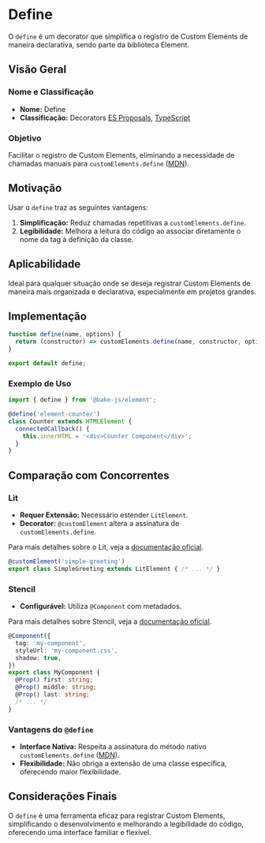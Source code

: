 # Define

O `define` é um decorator que simplifica o registro de Custom Elements de maneira declarativa, sendo parte da biblioteca Element.

## Visão Geral

### Nome e Classificação

- **Nome:** Define
- **Classificação:** Decorators [ES Proposals](https://www.proposals.es/proposals/Decorators), [TypeScript](https://www.typescriptlang.org/docs/handbook/decorators.html)

### Objetivo

Facilitar o registro de Custom Elements, eliminando a necessidade de chamadas manuais para `customElements.define` ([MDN](https://developer.mozilla.org/en-US/docs/Web/API/CustomElementRegistry/define)).

## Motivação

Usar o `define` traz as seguintes vantagens:

1. **Simplificação:** Reduz chamadas repetitivas a `customElements.define`.
2. **Legibilidade:** Melhora a leitura do código ao associar diretamente o nome da tag à definição da classe.

## Aplicabilidade

Ideal para qualquer situação onde se deseja registrar Custom Elements de maneira mais organizada e declarativa, especialmente em projetos grandes.

## Implementação

```javascript
function define(name, options) {
  return (constructor) => customElements.define(name, constructor, options);
}

export default define;
```

### Exemplo de Uso

```typescript
import { define } from '@bake-js/element';

@define('element-counter')
class Counter extends HTMLElement {
  connectedCallback() {
    this.innerHTML = '<div>Counter Component</div>';
  }
}
```

## Comparação com Concorrentes

### Lit

- **Requer Extensão:** Necessário estender `LitElement`.
- **Decorator:** `@customElement` altera a assinatura de `customElements.define`.

Para mais detalhes sobre o Lit, veja a [documentação oficial](https://lit.dev/docs/components/defining/).

```typescript
@customElement('simple-greeting')
export class SimpleGreeting extends LitElement { /* ... */ }
```

### Stencil

- **Configurável:** Utiliza `@Component` com metadados.

Para mais detalhes sobre Stencil, veja a [documentação oficial](https://stenciljs.com/docs/getting-started).

```typescript
@Component({
  tag: 'my-component',
  styleUrl: 'my-component.css',
  shadow: true,
})
export class MyComponent {
  @Prop() first: string;
  @Prop() middle: string;
  @Prop() last: string;
  /* ... */
}
```

### Vantagens do `@define`

- **Interface Nativa:** Respeita a assinatura do método nativo `customElements.define` ([MDN](https://developer.mozilla.org/en-US/docs/Web/API/CustomElementRegistry/define)).
- **Flexibilidade:** Não obriga a extensão de uma classe específica, oferecendo maior flexibilidade.

## Considerações Finais

O `define` é uma ferramenta eficaz para registrar Custom Elements, simplificando o desenvolvimento e melhorando a legibilidade do código, oferecendo uma interface familiar e flexível.
